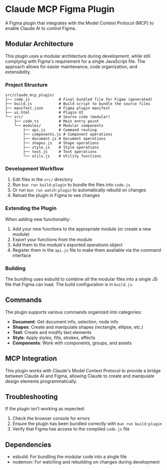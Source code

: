 # Claude MCP Figma Plugin

A Figma plugin that integrates with the Model Context Protocol (MCP) to enable Claude AI to control Figma.

## Modular Architecture

This plugin uses a modular architecture during development, while still complying with Figma's requirement for a single JavaScript file. The approach allows for easier maintenance, code organization, and extensibility.

### Project Structure

```
src/claude_mcp_plugin/
├── code.js             # Final bundled file for Figma (generated)
├── build.js            # Build script to bundle the source files
├── manifest.json       # Figma plugin manifest
├── ui.html             # Plugin UI
└── src/                # Source code (modular)
    ├── code.ts         # Main entry point
    └── modules/        # Modular components
        ├── api.js      # Command routing
        ├── components.js # Component operations
        ├── document.js # Document operations
        ├── shapes.js   # Shape operations
        ├── style.js    # Style operations
        ├── text.js     # Text operations
        └── utils.js    # Utility functions
```

### Development Workflow

1. Edit files in the `src/` directory
2. Run `bun run build:plugin` to bundle the files into `code.js`
3. Or run `bun run watch:plugin` to automatically rebuild on changes
4. Reload the plugin in Figma to see changes

### Extending the Plugin

When adding new functionality:

1. Add your new functions to the appropriate module (or create a new module)
2. Export your functions from the module
3. Add them to the module's exported operations object
4. Register them in the `api.js` file to make them available via the command interface

### Building

The bundling uses esbuild to combine all the modular files into a single JS file that Figma can load. The build configuration is in `build.js`.

## Commands

The plugin supports various commands organized into categories:

- **Document**: Get document info, selection, node info
- **Shapes**: Create and manipulate shapes (rectangle, ellipse, etc.)
- **Text**: Create and modify text elements
- **Style**: Apply styles, fills, strokes, effects
- **Components**: Work with components, groups, and assets

## MCP Integration

This plugin works with Claude's Model Context Protocol to provide a bridge between Claude AI and Figma, allowing Claude to create and manipulate design elements programmatically.

## Troubleshooting

If the plugin isn't working as expected:

1. Check the browser console for errors
2. Ensure the plugin has been bundled correctly with `bun run build:plugin`
3. Verify that Figma has access to the compiled `code.js` file

## Dependencies

- esbuild: For bundling the modular code into a single file
- nodemon: For watching and rebuilding on changes during development
